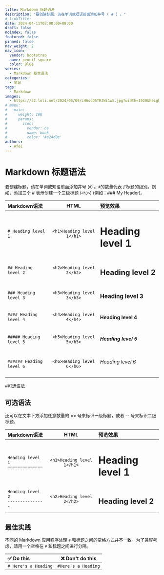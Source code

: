 ```yaml
---
title: Markdown 标题语法
description: "要创建标题，请在单词或短语前面添加井号 ( # ) 。"
# linkTitle:
date: 2024-04-11T02:00:00+08:00
draft: false
noindex: false
featured: false
pinned: false
nav_weight: 2
nav_icon:
  vendor: bootstrap
  name: pencil-square
  color: Blue
series:
  - Markdown 基本语法
categories:
  - 笔记
tags:
  - Markdown
images:
  - https://s2.loli.net/2024/06/09/LH6scQ5TRJWi1wS.jpg?width=1920&height=1440
# menu:
#   main:
#     weight: 100
#     params:
#       icon:
#         vendor: bs
#         name: book
#         color: '#e24d0e'
authors:
  - Afei
---
```


# Markdown 标题语法

要创建标题，请在单词或短语前面添加井号 (`#`) 。`#`的数量代表了标题的级别。例如，添加三个 # 表示创建一个三级标题 (``<h3>``) (例如：### My Header)。

| Markdown语法             |            HTML            | 预览效果                 |
| :----------------------- | :------------------------: | :----------------------- |
| `# Heading level 1`      | `<h1>Heading level 1</h1>` | <h1>Heading level 1</h1> |
| `## Heading level 2`     | `<h2>Heading level 2</h2>` | <h2>Heading level 2</h2> |
| `### Heading level 3`    | `<h3>Heading level 3</h3>` | <h3>Heading level 3</h3> |
| `#### Heading level 4`   | `<h4>Heading level 4</h4>` | <h4>Heading level 4</h4> |
| `##### Heading level 5`  | `<h5>Heading level 5</h5>` | <h5>Heading level 5</h5> |
| `###### Heading level 6` | `<h6>Heading level 6</h6>` | <h6>Heading level 6</h6> |
#可选语法

## 可选语法

还可以在文本下方添加任意数量的 \=\= 号来标识一级标题，或者 -- 号来标识二级标题。

| Markdown语法                              |            HTML            | 预览效果                 |
| :---------------------------------------- | :------------------------: | :----------------------- |
| `Heading level 1` <br /> `==============` | `<h1>Heading level 1</h1>` | <h1>Heading level 1</h1> |
| `Heading level 2` <br />`---------------` | `<h2>Heading level 2</h2>` | <h2>Heading level 2</h2> |

## 最佳实践
不同的 Markdown 应用程序处理 `#` 和标题之间的空格方式并不一致。为了兼容考虑，请用一个空格在 `#` 和标题之间进行分隔。

| ✅  Do this           |  ❌  Don't do this   |
| :------------------- | :-----------------: |
| `# Here's a Heading` | `#Here's a Heading` |

